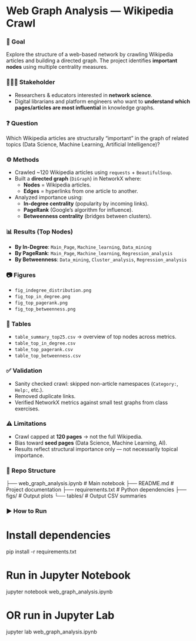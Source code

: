 # Web Graph Analysis — Wikipedia Crawl

### 📌 Goal  
Explore the structure of a web-based network by crawling Wikipedia articles and building a directed graph. The project identifies **important nodes** using multiple centrality measures.

### 🧑‍🤝‍🧑 Stakeholder  
- Researchers & educators interested in **network science**.  
- Digital librarians and platform engineers who want to **understand which pages/articles are most influential** in knowledge graphs.  

### ❓ Question  
Which Wikipedia articles are structurally “important” in the graph of related topics (Data Science, Machine Learning, Artificial Intelligence)?  

### ⚙️ Methods
- Crawled ~120 Wikipedia articles using `requests` + `BeautifulSoup`.  
- Built a **directed graph** (`DiGraph`) in NetworkX where:  
  - **Nodes** = Wikipedia articles.  
  - **Edges** = hyperlinks from one article to another.  
- Analyzed importance using:  
  - **In-degree centrality** (popularity by incoming links).  
  - **PageRank** (Google’s algorithm for influence).  
  - **Betweenness centrality** (bridges between clusters).  

### 📊 Results (Top Nodes)
- **By In-Degree**: `Main_Page`, `Machine_learning`, `Data_mining`  
- **By PageRank**: `Main_Page`, `Machine_learning`, `Regression_analysis`  
- **By Betweenness**: `Data_mining`, `Cluster_analysis`, `Regression_analysis`  

### 📷 Figures  
- `fig_indegree_distribution.png`  
- `fig_top_in_degree.png`  
- `fig_top_pagerank.png`  
- `fig_top_betweenness.png`  

### 📑 Tables  
- `table_summary_top25.csv` → overview of top nodes across metrics.  
- `table_top_in_degree.csv`  
- `table_top_pagerank.csv`  
- `table_top_betweenness.csv`  

### ✅ Validation
- Sanity checked crawl: skipped non-article namespaces (`Category:`, `Help:`, etc.).  
- Removed duplicate links.  
- Verified NetworkX metrics against small test graphs from class exercises.  

### ⚠️ Limitations
- Crawl capped at **120 pages** → not the full Wikipedia.  
- Bias toward **seed pages** (Data Science, Machine Learning, AI).  
- Results reflect structural importance only — not necessarily topical importance.  

### 📂 Repo Structure
├── web_graph_analysis.ipynb # Main notebook
├── README.md # Project documentation
├── requirements.txt # Python dependencies
├── figs/ # Output plots
└── tables/ # Output CSV summaries 

### ▶️ How to Run
# Install dependencies
pip install -r requirements.txt

# Run in Jupyter Notebook
jupyter notebook web_graph_analysis.ipynb

# OR run in Jupyter Lab
jupyter lab web_graph_analysis.ipynb
